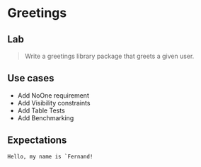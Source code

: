 # Greetings

## Lab

> Write a greetings library package that greets a given user.

## Use cases

* Add NoOne requirement
* Add Visibility constraints
* Add Table Tests
* Add Benchmarking

## Expectations

```
Hello, my name is `Fernand!
```

